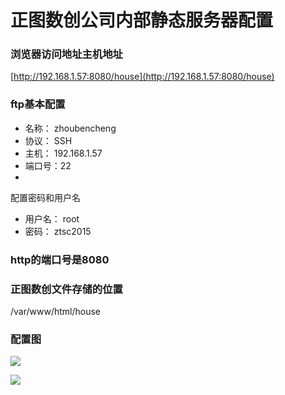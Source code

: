 # 正图数创公司内部静态服务器配置 #

###   浏览器访问地址主机地址   ###
[http://192.168.1.57:8080/house](http://192.168.1.57:8080/house)


### ftp基本配置 ###
* 名称： zhoubencheng
* 协议： SSH
* 主机： 192.168.1.57
* 端口号：22
* 


配置密码和用户名
* 用户名： root
* 密码： ztsc2015


### http的端口号是8080 ###

### 正图数创文件存储的位置 ###

/var/www/html/house

### 配置图 ###

![](http://i.imgur.com/asU2QM0.png)

![](http://i.imgur.com/AIWojId.png)